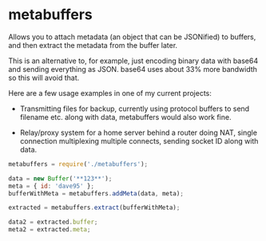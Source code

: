 # metabuffers

Allows you to attach metadata (an object that can be JSONified) to buffers, 
and then extract the metadata from the buffer later.

This is an alternative to, for example, just encoding binary data with base64
and sending everything as JSON.  base64 uses about 33% more bandwidth so this
will avoid that.

Here are a few usage examples in one of my current projects:

* Transmitting files for backup, currently using protocol buffers to send filename etc. along with data, metabuffers would also work fine.

* Relay/proxy system for a home server behind a router doing NAT, single connection multiplexing multiple connects, sending socket ID along with data.

```javascript
metabuffers = require('./metabuffers');

data = new Buffer('**123**');
meta = { id: 'dave95' };
bufferWithMeta = metabuffers.addMeta(data, meta);

extracted = metabuffers.extract(bufferWithMeta);

data2 = extracted.buffer;
meta2 = extracted.meta;

```

